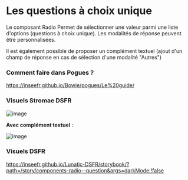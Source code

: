 # Les questions à choix unique

Le composant Radio Permet de sélectionner une valeur parmi une liste d'options (questions à choix unique).
Les modalités de réponse peuvent être personnalisées.

Il est également possible de proposer un complément textuel (ajout d'un champ de réponse en cas de sélection d'une modalité "Autres")

### Comment faire dans Pogues ?

https://inseefr.github.io/Bowie/pogues/Le%20guide/

### Visuels Stromae DSFR

![image](https://github.com/InseeFr/Stromae/assets/71011059/3b1b2a89-3a34-4711-8b0d-e943703cafed)


__Avec complément textuel__ :

![image](https://github.com/InseeFr/Stromae/assets/71011059/b3660c4b-e67c-48be-87e3-3a2fd3872aed)




### Visuels DSFR
https://inseefr.github.io/Lunatic-DSFR/storybook/?path=/story/components-radio--question&args=darkMode:!false


